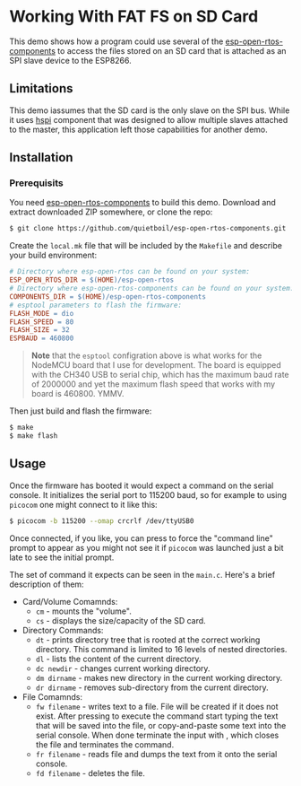 # Working With FAT FS on SD Card

This demo shows how a program could use several of the [esp-open-rtos-components](https://github.com/quietboil/esp-open-rtos-components) to access the files stored on an SD card that is attached as an SPI slave device to the ESP8266.

## Limitations

This demo iassumes that the SD card is the only slave on the SPI bus. While it uses [hspi](https://github.com/quietboil/esp-open-rtos-components/tree/master/hspi) component that was designed to allow multiple slaves attached to the master, this application left those capabilities for another demo.

## Installation

### Prerequisits

You need [esp-open-rtos-components](https://github.com/quietboil/esp-open-rtos-components) to build this demo. Download and extract downloaded ZIP somewhere, or clone the repo:
```sh
$ git clone https://github.com/quietboil/esp-open-rtos-components.git
```

Create the `local.mk` file that will be included by the `Makefile` and describe your build environment:
```makefile
# Directory where esp-open-rtos can be found on your system:
ESP_OPEN_RTOS_DIR = $(HOME)/esp-open-rtos
# Directory where esp-open-rtos-components can be found on your system:
COMPONENTS_DIR = $(HOME)/esp-open-rtos-components
# esptool parameters to flash the firmware:
FLASH_MODE = dio
FLASH_SPEED = 80
FLASH_SIZE = 32
ESPBAUD = 460800
```
> **Note** that the `esptool` configration above is what works for the NodeMCU board that I use for development. The board is equipped with the CH340 USB to serial chip, which has the maximum baud rate of 2000000 and yet the maximum flash speed that works with my board is 460800. YMMV.

Then just build and flash the firmware:
```sh
$ make
$ make flash
```

## Usage

Once the firmware has booted it would expect a command on the serial console. It initializes the serial port to 115200 baud, so for example to using `picocom` one might connect to it like this:
```sh
$ picocom -b 115200 --omap crcrlf /dev/ttyUSB0
```

Once connected, if you like, you can press <Enter> to force the "command line" prompt to appear as you might not see it if `picocom` was launched just a bit late to see the initial prompt.

The set of command it expects can be seen in the `main.c`. Here's a brief description of them:
* Card/Volume Comamnds:
  - `cm` - mounts the "volume".
  - `cs` - displays the size/capacity of the SD card.
* Directory Commands:
  - `dt` - prints directory tree that is rooted at the correct working directory. This command is limited to 16 levels of nested directories.
  - `dl` - lists the content of the current directory.
  - `dc newdir` - changes current working directory.
  - `dm dirname` - makes new directory in the current working directory.
  - `dr dirname` - removes sub-directory from the current directory.
* File Comamnds:
  - `fw filename` - writes text to a file. File will be created if it does not exist. After pressing <Enter> to execute the command start typing the text that will be saved into the file, or copy-and-paste some text into the serial console. When done terminate the input with <Ctrl-D>, which closes the file and terminates the command.
  - `fr filename` - reads file and dumps the text from it onto the serial console.
  - `fd filename` - deletes the file.


